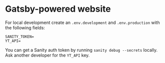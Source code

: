# Gatsby-powered website

For local development create an `.env.development` and `.env.production` with the following fields:

```
SANITY_TOKEN=
YT_API=
```

You can get a Sanity auth token by running `sanity debug --secrets` locally.
Ask another developer for the `YT_API` key.
